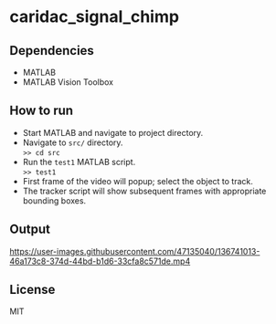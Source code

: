# caridac_signal_chimp


## Dependencies

* MATLAB
* MATLAB Vision Toolbox

## How to run

* Start MATLAB and navigate to project directory.
* Navigate to `src/` directory.   
   `>> cd src`
* Run the `test1` MATLAB script.   
   `>> test1`
* First frame of the video will popup; select the object to track.
* The tracker script will show subsequent frames with appropriate bounding boxes.

## Output

https://user-images.githubusercontent.com/47135040/136741013-46a173c8-374d-44bd-b1d6-33cfa8c571de.mp4


## License

MIT
